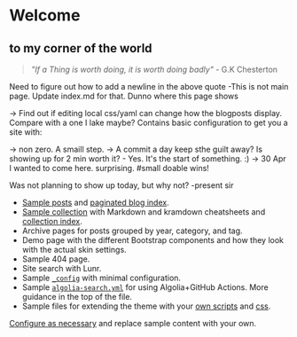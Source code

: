 # Welcome 
## to my corner of the world

> *"If a Thing is worth doing, it is worth doing badly"*
>      - G.K Chesterton

Need to figure out how to add a newline in the above quote
-This is not main page. Update index.md for that. Dunno where this page shows

-> Find out if editing local css/yaml can change how the blogposts display. Compare with a one I lake maybe?
Contains basic configuration to get you a site with:

-> non zero. A smaill step. 
-> A commit a day keep sthe guilt away? Is showing up for 2 min worth it? - Yes. It's the start of something. :)
-> 30 Apr I wanted to come here. surprising. #small doable wins!

Was not planning to show up today, but why not?
-present sir
- [Sample posts](./_posts/) and [paginated blog index](./blog/index.html).
- [Sample collection](./_cheatsheet/) with Markdown and kramdown cheatsheets and [collection index](./_pages/cheatsheet.md).
- Archive pages for posts grouped by year, category, and tag.
- Demo page with the different Bootstrap components and how they look with the actual skin settings.
- Sample 404 page.
- Site search with Lunr.
- Sample [`_config`](_config.yml) with minimal configuration.
- Sample [`algolia-search.yml`](algolia-search.yml) for using Algolia+GitHub Actions. More guidance in the top of the file.
- Sample files for extending the theme with your [own scripts](./_includes/custom/) and [css](./assets/css/).

[Configure as necessary](https://dieghernan.github.io/chulapa/docs/02-config) and replace sample content with your own.
